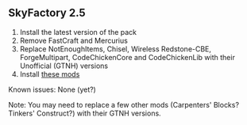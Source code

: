 ## SkyFactory 2.5

1. Install the latest version of the pack
2. Remove FastCraft and Mercurius
3. Replace NotEnoughItems, Chisel, Wireless Redstone-CBE, ForgeMultipart, CodeChickenCore and CodeChickenLib with their Unofficial (GTNH) versions
4. Install [these mods](https://github.com/Radk6/MC-Optimization-Guide/blob/main/mods-n-stuff/1.7.10.md)

Known issues: None (yet?)

Note: You may need to replace a few other mods (Carpenters' Blocks? Tinkers' Construct?) with their GTNH versions.
